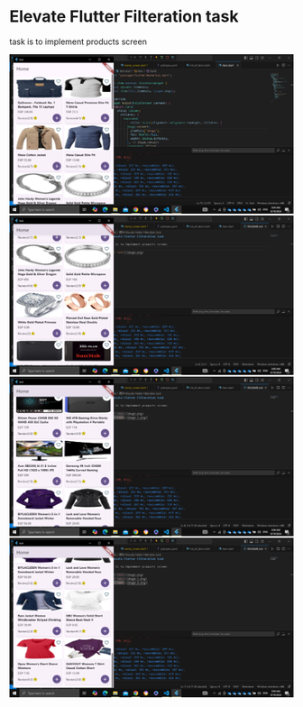 # Elevate Flutter Filteration task

task is to implement products screen

![alt text](image.png)
![alt text](image-1.png)
![alt text](image-2.png)
![alt text](image-3.png)